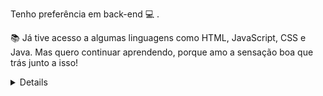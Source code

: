 <p> Tenho preferência em back-end 💻 . </p>
<p> 📚 Já tive acesso a algumas linguagens como HTML, JavaScript, CSS e Java. Mas quero continuar aprendendo, porque amo a sensação boa que trás junto a isso! </p>
<details>
	
	<summary> <b> Hobbies e Curiosidades</b> <i>(Clique aqui)</i> </summmary>
<br>
<p>- Adoro trabalhar home office e me sinto muito mais produtivo.</p>
<p>- Por incrivel que pareça estou sempre em movimento e aprendo diversas coisas de maneira autoditada.</p>
<p>- Sou patinador e aprendi depois dos 18 anos.</p>
<p>- De preferência vou ao parque nos fins de semana.</p>
<p>- Gosto de plantas, principalmente as que dá pra comer.</p>
<p>Curiosidades:<p/>
<p>Adoro aquarismo e já visitei quase todas as lojas sobre o assunto de Sp.</p>


 

<a><img src="https://github-readme-stats.vercel.app/api/top-langs/?username=Jeanauta&layout=compact&show_icons=true&theme=chartreuse-dark"></a>

<a><img src="https://github-readme-stats.vercel.app/api?username=Jeanauta&show_icons=true&theme=chartreuse-dark"></a> 

<p align="center"> 
 Quantidade de visitas no meu perfil  <br></p>
 <p align="center">

<p align="center"> 
   <img alingn="center" src="https://profile-counter.glitch.me/Jeanauta/count.svg" /></p>
<p align="center">	

